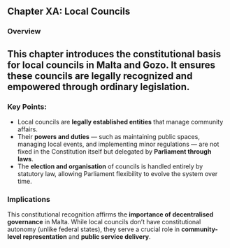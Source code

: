 ## Chapter XA: Local Councils

### Overview

## This chapter introduces the constitutional basis for **local councils** in Malta and Gozo. It ensures these councils are legally recognized and empowered through ordinary legislation.

### Key Points:

- Local councils are **legally established entities** that manage community affairs.
- Their **powers and duties** — such as maintaining public spaces, managing local events, and implementing minor regulations — are not fixed in the Constitution itself but delegated by **Parliament through laws**.
- The **election and organisation** of councils is handled entirely by statutory law, allowing Parliament flexibility to evolve the system over time.


### Implications

This constitutional recognition affirms the **importance of decentralised governance** in Malta. While local councils don’t have constitutional autonomy (unlike federal states), they serve a crucial role in **community-level representation** and **public service delivery**.
